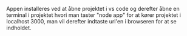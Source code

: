 
Appen installeres ved at åbne projektet i vs code og derefter åbne en terminal i projektet hvori man taster "node app" for at kører projektet i localhost 3000, man vil derefter indtaste url'en i browseren for at se indholdet.